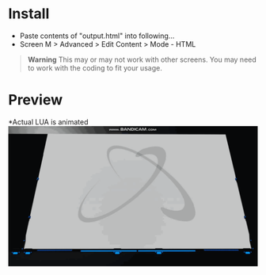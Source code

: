 # Install
- Paste contents of "output.html" into following...
- Screen M > Advanced > Edit Content > Mode - HTML



> **Warning**
> This may or may not work with other screens. You may need to work with the coding to fit your usage.

# Preview
*Actual LUA is animated <br>
![Image of Screen](DU-Animated-Atom.gif?raw=true)
